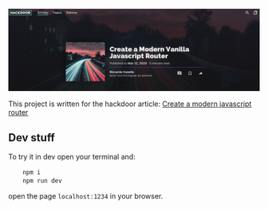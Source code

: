 ![Blog Image](/docs/blog.png)

This project is written for the hackdoor article: [Create a modern javascript router]( https://hackdoor.io/articles/0XN6jANd/create-modern-javascript-router)

## Dev stuff

To try it in dev open your terminal and:

```sh
    npm i 
    npm run dev
```

open the page `localhost:1234` in your browser.
